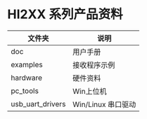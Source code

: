 # HI2XX  系列产品资料


| 文件夹           | 说明               |
| ---------------- | ------------------ |
| doc              | 用户手册           |
| examples         | 接收程序示例       |
| hardware         | 硬件资料           |
| pc_tools         | Win上位机          |
| usb_uart_drivers | Win/Linux 串口驱动 |

